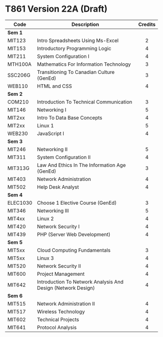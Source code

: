 # T861 Version 22A (Draft)

| Code      | Description                                                  | Credits |
| --------- | ------------------------------------------------------------ | :-----: |
| **Sem 1** |                                                              |         |
| MIT123    | Intro Spreadsheets Using Ms-Excel                            |    2    |
| MIT153    | Introductory Programming Logic                               |    4    |
| MIT211    | System Configuration I                                       |    4    |
| MTH100A   | Mathematics For Information Technology                       |    3    |
| SSC206G   | Transitioning To Canadian Culture (GenEd)                    |    3    |
| WEB110    | HTML and CSS                                                 |    4    |
| **Sem 2** |                                                              |         |
| COM210    | Introduction To Technical Communication                      |    3    |
| MIT146    | Networking I                                                 |    5    |
| MIT2xx    | Intro To Data Base Concepts                                  |    4    |
| MIT2xx    | Linux 1                                                      |    5    |
| WEB230    | JavaScript I                                                 |    4    |
| **Sem 3** |                                                              |         |
| MIT246    | Networking II                                                |    5    |
| MIT311    | System Configuration II                                      |    4    |
| MIT313G   | Law And Ethics In The Information Age (GenEd)                |    3    |
| MIT403    | Network Administration                                       |    4    |
| MIT502    | Help Desk Analyst                                            |    4    |
| **Sem 4** |                                                              |         |
| ELEC1030  | Choose 1 Elective Course (GenEd)                             |    3    |
| MIT346    | Networking III                                               |    5    |
| MIT4xx    | Linux 2                                                      |    4    |
| MIT420    | Network Security I                                           |    4    |
| MIT439    | PHP (Server Web Development)                                 |    4    |
| **Sem 5** |                                                              |         |
| MIT5xx    | Cloud Computing Fundamentals                                 |    3    |
| MIT5xx    | Linux 3                                                      |    4    |
| MIT520    | Network Security II                                          |    4    |
| MIT600    | Project Management                                           |    4    |
| MIT642    | Introduction To Network Analysis And Design (Network Design) |    4    |
| **Sem 6** |                                                              |         |
| MIT515    | Network Administration II                                    |    4    |
| MIT517    | Wireless Technology                                          |    4    |
| MIT602    | Technical Projects                                           |    4    |
| MIT641    | Protocol Analysis                                            |    4    |
